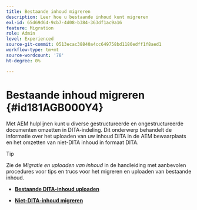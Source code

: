 ```yaml
---
title: Bestaande inhoud migreren
description: Leer hoe u bestaande inhoud kunt migreren
exl-id: 65d69d64-9cb7-4d08-b384-363df1ac9a16
feature: Migration
role: Admin
level: Experienced
source-git-commit: 0513ecac38840a4cc649758bd1180edff1f8aed1
workflow-type: tm+mt
source-wordcount: '78'
ht-degree: 0%

---
```


# Bestaande inhoud migreren {#id181AGB000Y4}

Met AEM hulplijnen kunt u diverse gestructureerde en ongestructureerde documenten omzetten in DITA-indeling. Dit onderwerp behandelt de informatie over het uploaden van uw inhoud DITA in de AEM bewaarplaats en het omzetten van niet-DITA inhoud in formaat DITA.

>[!TIP]
>
> Zie de *Migratie en uploaden van inhoud* in de handleiding met aanbevolen procedures voor tips en trucs voor het migreren en uploaden van bestaande inhoud.

- **[Bestaande DITA-inhoud uploaden](migrate-content-upload-existing-dita-content.md)**

- **[Niet-DITA-inhoud migreren](migrate-content-non-dita.md)**

